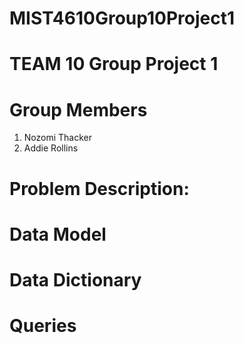 # MIST4610Group10Project1

# TEAM 10 Group Project 1 

# Group Members
1. Nozomi Thacker
2. Addie Rollins

# Problem Description: 

# Data Model

# Data Dictionary

# Queries
